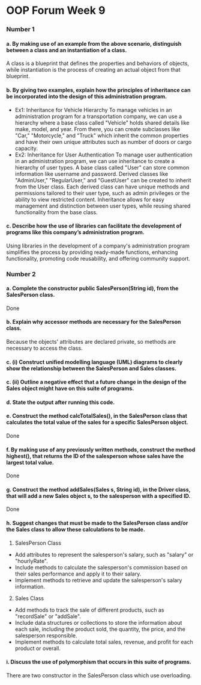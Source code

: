 # OOP Forum Week 9

### Number 1
#### a. By making use of an example from the above scenario, distinguish between a class and an instantiation of a class.
A class is a blueprint that defines the properties and behaviors of objects, while instantiation is the process of creating an actual object from that blueprint.

#### b. By giving two examples, explain how the principles of inheritance can be incorporated into the design of this administration program.
+ Ex1: Inheritance for Vehicle Hierarchy
To manage vehicles in an administration program for a transportation company, we can use a hierarchy where a base class called "Vehicle" holds shared details like make, model, and year. From there, you can create subclasses like "Car," "Motorcycle," and "Truck" which inherit the common properties and have their own unique attributes such as number of doors or cargo capacity.
+ Ex2: Inheritance for User Authentication
To manage user authentication in an administration program, we can use inheritance to create a hierarchy of user types. A base class called "User" can store common information like username and password. Derived classes like "AdminUser," "RegularUser," and "GuestUser" can be created to inherit from the User class. Each derived class can have unique methods and permissions tailored to their user type, such as admin privileges or the ability to view restricted content. Inheritance allows for easy management and distinction between user types, while reusing shared functionality from the base class.

#### c. Describe how the use of libraries can facilitate the development of programs like this company’s administration program.
Using libraries in the development of a company's administration program simplifies the process by providing ready-made functions, enhancing functionality, promoting code reusability, and offering community support.

### Number 2
#### a. Complete the constructor public SalesPerson(String id), from the SalesPerson class.
Done

#### b. Explain why accessor methods are necessary for the SalesPerson class.
Because the objects' attributes are declared private, so methods are necessary to access the class.

#### c. (i) Construct unified modelling language (UML) diagrams to clearly show the relationship between the SalesPerson and Sales classes.

#### c. (ii) Outline a negative effect that a future change in the design of the Sales object might have on this suite of programs.

#### d. State the output after running this code.

#### e. Construct the method calcTotalSales(), in the SalesPerson class that calculates the total value of the sales for a specific SalesPerson object.
Done

#### f. By making use of any previously written methods, construct the method highest(), that returns the ID of the salesperson whose sales have the largest total value.
Done

#### g. Construct the method addSales(Sales s, String id), in the Driver class, that will add a new Sales object s, to the salesperson with a specified ID.
Done

#### h. Suggest changes that must be made to the SalesPerson class and/or the Sales class to allow these calculations to be made. 
1. SalesPerson Class
+ Add attributes to represent the salesperson's salary, such as "salary" or "hourlyRate".
+ Include methods to calculate the salesperson's commission based on their sales performance and apply it to their salary.
+ Implement methods to retrieve and update the salesperson's salary information.
2. Sales Class
+ Add methods to track the sale of different products, such as "recordSale" or "addSale".
+ Include data structures or collections to store the information about each sale, including the product sold, the quantity, the price, and the salesperson responsible.
+ Implement methods to calculate total sales, revenue, and profit for each product or overall.

#### i. Discuss the use of polymorphism that occurs in this suite of programs.
There are two constructor in the SalesPerson class which use overloading.

